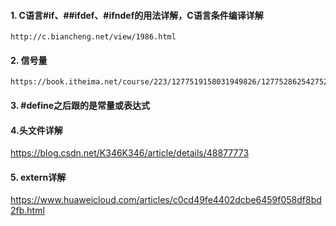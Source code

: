 #### 1. C语言#if、##ifdef、#ifndef的用法详解，C语言条件编译详解
```
http://c.biancheng.net/view/1986.html
```
#### 2. 信号量
```
https://book.itheima.net/course/223/1277519158031949826/1277528625427521540
```
#### 3. #define之后跟的是常量或表达式

#### 4.头文件详解
https://blog.csdn.net/K346K346/article/details/48877773

#### 5. extern详解
https://www.huaweicloud.com/articles/c0cd49fe4402dcbe6459f058df8bd2fb.html

